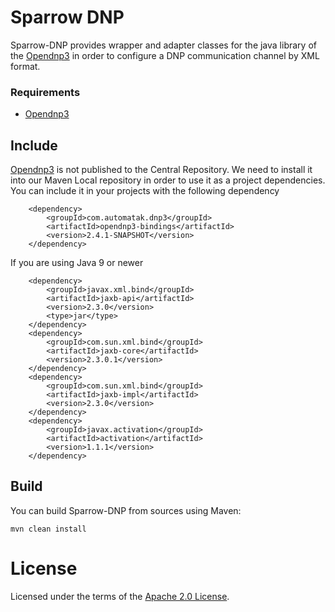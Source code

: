 <!--

    Licensed to the Apache Software Foundation (ASF) under one
    or more contributor license agreements.  See the NOTICE file
    distributed with this work for additional information
    regarding copyright ownership.  The ASF licenses this file
    to you under the Apache License, Version 2.0 (the
    "License"); you may not use this file except in compliance
    with the License.  You may obtain a copy of the License at

      http://www.apache.org/licenses/LICENSE-2.0

    Unless required by applicable law or agreed to in writing,
    software distributed under the License is distributed on an
    "AS IS" BASIS, WITHOUT WARRANTIES OR CONDITIONS OF ANY
    KIND, either express or implied.  See the License for the
    specific language governing permissions and limitations
    under the License.

-->

# Sparrow DNP

Sparrow-DNP provides wrapper and adapter classes for the java library of the [Opendnp3](https://github.com/dnp3/opendnp3) in order to configure a DNP communication channel by XML format.

### Requirements

  * [Opendnp3](https://github.com/dnp3/opendnp3)
  
  Include
-------
[Opendnp3](https://github.com/dnp3/opendnp3) is not published to the Central Repository. We need to install it into our Maven Local repository in order to use it as a project dependencies. You can include it in your projects with the following dependency

        <dependency>
            <groupId>com.automatak.dnp3</groupId>
            <artifactId>opendnp3-bindings</artifactId>
            <version>2.4.1-SNAPSHOT</version>
        </dependency>


If you are using Java 9 or newer

        <dependency>
            <groupId>javax.xml.bind</groupId>
            <artifactId>jaxb-api</artifactId>
            <version>2.3.0</version>
            <type>jar</type>
        </dependency>
        <dependency>
            <groupId>com.sun.xml.bind</groupId>
            <artifactId>jaxb-core</artifactId>
            <version>2.3.0.1</version>
        </dependency>
        <dependency>
            <groupId>com.sun.xml.bind</groupId>
            <artifactId>jaxb-impl</artifactId>
            <version>2.3.0</version>
        </dependency>
        <dependency>
            <groupId>javax.activation</groupId>
            <artifactId>activation</artifactId>
            <version>1.1.1</version>
        </dependency>

Build
-----
You can build Sparrow-DNP from sources using Maven:

    mvn clean install

  
License
=============

Licensed under the terms of the [Apache 2.0 License](http://www.apache.org/licenses/LICENSE-2.0.html).
